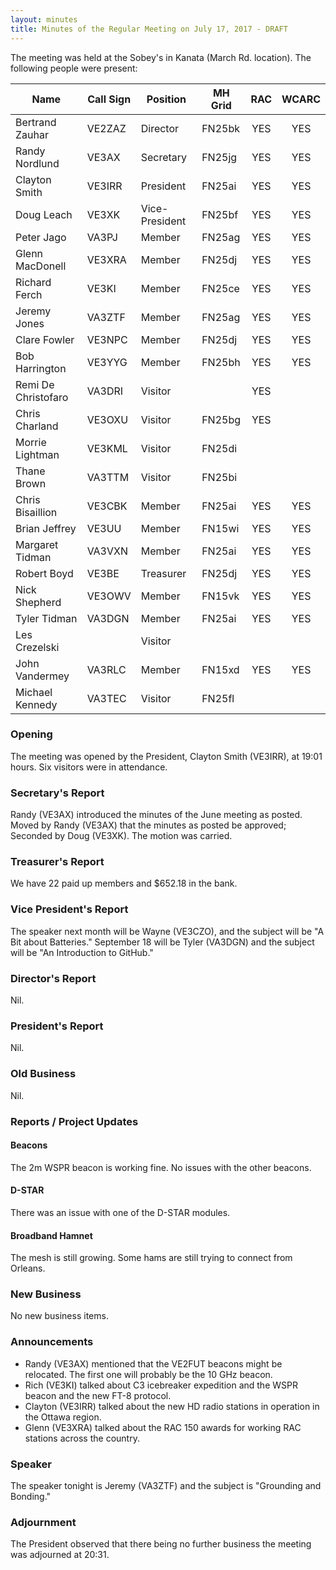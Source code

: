 ```yaml
---
layout: minutes
title: Minutes of the Regular Meeting on July 17, 2017 - DRAFT
---
```


The meeting was held at the Sobey's in Kanata (March Rd. location).
The following people were present:

| Name             | Call Sign | Position       | MH Grid | RAC | WCARC |
|------------------|-----------|----------------|---------|:---:|:-----:|
| Bertrand Zauhar  | VE2ZAZ    | Director       | FN25bk  | YES |  YES  |
| Randy Nordlund   | VE3AX     | Secretary      | FN25jg  | YES |  YES  |
| Clayton Smith    | VE3IRR    | President      | FN25ai  | YES |  YES  |
| Doug Leach       | VE3XK     | Vice-President | FN25bf  | YES |  YES  |
| Peter Jago       | VA3PJ     | Member         | FN25ag  | YES |  YES  |
| Glenn MacDonell  | VE3XRA    | Member         | FN25dj  | YES |  YES  |
| Richard Ferch    | VE3KI     | Member         | FN25ce  | YES |  YES  |
| Jeremy Jones     | VA3ZTF    | Member         | FN25ag  | YES |  YES  |
| Clare Fowler     | VE3NPC    | Member         | FN25dj  | YES |  YES  |
| Bob Harrington   | VE3YYG    | Member         | FN25bh  | YES |  YES  |
| Remi De Christofaro | VA3DRI | Visitor        |         | YES |       |
| Chris Charland   | VE3OXU    | Visitor        | FN25bg  | YES |       |
| Morrie Lightman  | VE3KML    | Visitor        | FN25di  |     |       |
| Thane Brown      | VA3TTM    | Visitor        | FN25bi  |     |       |
| Chris Bisaillion | VE3CBK    | Member         | FN25ai  | YES |  YES  |
| Brian Jeffrey    | VE3UU     | Member         | FN15wi  | YES |  YES  |
| Margaret Tidman  | VA3VXN    | Member         | FN25ai  | YES |  YES  |
| Robert Boyd      | VE3BE     | Treasurer      | FN25dj  | YES |  YES  |
| Nick Shepherd    | VE3OWV    | Member         | FN15vk  | YES |  YES  |
| Tyler Tidman     | VA3DGN    | Member         | FN25ai  | YES |  YES  |
| Les Crezelski    |           | Visitor        |         |     |       |
| John Vandermey   | VA3RLC    | Member         | FN15xd  | YES |  YES  |
| Michael Kennedy  | VA3TEC    | Visitor        | FN25fl  |     |       |

### Opening

The meeting was opened by the President, Clayton Smith (VE3IRR), at 19:01 hours.
Six visitors were in attendance.

### Secretary's Report

Randy (VE3AX) introduced the minutes of the June meeting as posted.
Moved by Randy (VE3AX) that the minutes as posted be approved; Seconded by Doug (VE3XK).
The motion was carried.

### Treasurer's Report

We have 22 paid up members and $652.18 in the bank.

### Vice President's Report

The speaker next month will be Wayne (VE3CZO), and the subject will be "A Bit about Batteries."
September 18 will be Tyler (VA3DGN) and the subject will be "An Introduction to GitHub."

### Director's Report

Nil.

### President's Report

Nil.

### Old Business

Nil.

### Reports / Project Updates

#### Beacons

The 2m WSPR beacon is working fine. No issues with the other beacons.

#### D-STAR

There was an issue with one of the D-STAR modules.

#### Broadband Hamnet

The mesh is still growing. Some hams are still trying to connect from Orleans.

### New Business

No new business items.

### Announcements

* Randy (VE3AX) mentioned that the VE2FUT beacons might be relocated. The first one will probably be the 10 GHz beacon.
* Rich (VE3KI) talked about C3 icebreaker expedition and the WSPR beacon and the new FT-8 protocol.
* Clayton (VE3IRR) talked about the new HD radio stations in operation in the Ottawa region.
* Glenn (VE3XRA) talked about the RAC 150 awards for working RAC stations across the country.

### Speaker

The speaker tonight is Jeremy (VA3ZTF) and the subject is "Grounding and Bonding."

### Adjournment

The President observed that there being no further business the meeting was
adjourned at 20:31.
